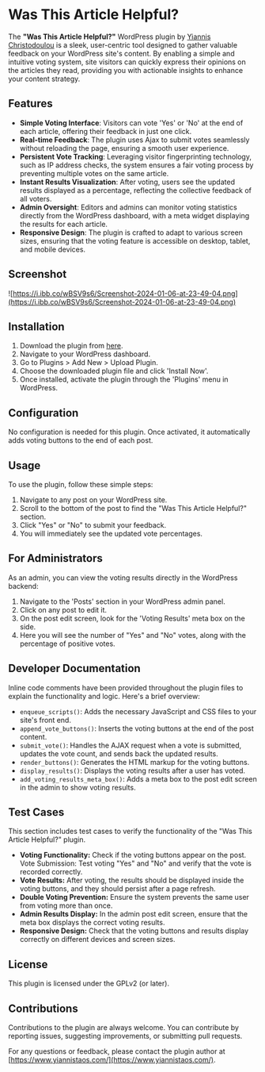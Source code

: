 # Was This Article Helpful?

The **"Was This Article Helpful?"** WordPress plugin by [Yiannis Christodoulou](https://yiannistaos.com) is a sleek, user-centric tool designed to gather valuable feedback on your WordPress site's content. By enabling a simple and intuitive voting system, site visitors can quickly express their opinions on the articles they read, providing you with actionable insights to enhance your content strategy.

## Features

- **Simple Voting Interface**: Visitors can vote 'Yes' or 'No' at the end of each article, offering their feedback in just one click.
- **Real-time Feedback**: The plugin uses Ajax to submit votes seamlessly without reloading the page, ensuring a smooth user experience.
- **Persistent Vote Tracking**: Leveraging visitor fingerprinting technology, such as IP address checks, the system ensures a fair voting process by preventing multiple votes on the same article.
- **Instant Results Visualization**: After voting, users see the updated results displayed as a percentage, reflecting the collective feedback of all voters.
- **Admin Oversight**: Editors and admins can monitor voting statistics directly from the WordPress dashboard, with a meta widget displaying the results for each article.
- **Responsive Design**: The plugin is crafted to adapt to various screen sizes, ensuring that the voting feature is accessible on desktop, tablet, and mobile devices.



## Screenshot

![https://i.ibb.co/wBSV9s6/Screenshot-2024-01-06-at-23-49-04.png](https://i.ibb.co/wBSV9s6/Screenshot-2024-01-06-at-23-49-04.png)

## Installation

1. Download the plugin from [here](https://github.com/Yiannistaos/senior-wp-assestment-yiannis-christodoulou/archive/refs/heads/main.zip).
2. Navigate to your WordPress dashboard.
3. Go to Plugins > Add New > Upload Plugin.
4. Choose the downloaded plugin file and click 'Install Now'.
5. Once installed, activate the plugin through the 'Plugins' menu in WordPress.

## Configuration

No configuration is needed for this plugin. Once activated, it automatically adds voting buttons to the end of each post.

## Usage

To use the plugin, follow these simple steps:

1. Navigate to any post on your WordPress site.
2. Scroll to the bottom of the post to find the "Was This Article Helpful?" section.
3. Click "Yes" or "No" to submit your feedback.
4. You will immediately see the updated vote percentages.

## For Administrators

As an admin, you can view the voting results directly in the WordPress backend:

1. Navigate to the 'Posts' section in your WordPress admin panel.
2. Click on any post to edit it.
3. On the post edit screen, look for the 'Voting Results' meta box on the side.
4. Here you will see the number of "Yes" and "No" votes, along with the percentage of positive votes.

## Developer Documentation

Inline code comments have been provided throughout the plugin files to explain the functionality and logic. Here's a brief overview:

-   `enqueue_scripts()`: Adds the necessary JavaScript and CSS files to your site's front end.
-   `append_vote_buttons()`: Inserts the voting buttons at the end of the post content.
-   `submit_vote()`: Handles the AJAX request when a vote is submitted, updates the vote count, and sends back the updated results.
-   `render_buttons()`: Generates the HTML markup for the voting buttons.
-   `display_results()`: Displays the voting results after a user has voted.
-   `add_voting_results_meta_box()`: Adds a meta box to the post edit screen in the admin to show voting results.

## Test Cases

This section includes test cases to verify the functionality of the "Was This Article Helpful?" plugin.

-   **Voting Functionality:** Check if the voting buttons appear on the post.
    Vote Submission: Test voting "Yes" and "No" and verify that the vote is recorded correctly.
-   **Vote Results:** After voting, the results should be displayed inside the voting buttons, and they should persist after a page refresh.
-   **Double Voting Prevention:** Ensure the system prevents the same user from voting more than once.
-   **Admin Results Display:** In the admin post edit screen, ensure that the meta box displays the correct voting results.
-   **Responsive Design:** Check that the voting buttons and results display correctly on different devices and screen sizes.

## License

This plugin is licensed under the GPLv2 (or later).

## Contributions

Contributions to the plugin are always welcome. You can contribute by reporting issues, suggesting improvements, or submitting pull requests.

For any questions or feedback, please contact the plugin author at [https://www.yiannistaos.com/](https://www.yiannistaos.com/).
